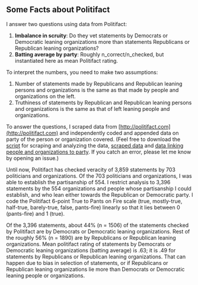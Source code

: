 ## Some Facts about Politifact

I answer two questions using data from Politifact:  

1. **Imbalance in scruity**: Do they vet statements by Democrats or Democratic leaning organizations more than statements Republicans or Republican leaning organizations?  
2. **Batting average by party**: Roughly n_correct/n_checked, but instantiated here as mean Politifact rating.   

To interpret the numbers, you need to make two assumptions:
1. Number of statements made by Republicans and Republican leaning persons and organizations is the same as that made by people and organizations on the left.  
2. Truthiness of statements by Republican and Republican leaning persons and organizations is the same as that of left leaning people and organizations.

To answer the questions, I scraped data from [http://politifact.com](http://politifact.com) and independently coded and appended data on party of the person or organization covered. (Feel free to download the [script](politifact.R) for scraping and analyzing the data, [scraped data](politifacts.csv) and [data linking people and organizations to party](pol_names.csv). If you catch an error, please let me know by opening an issue.)

Until now, Politifact has checked veracity of 3,859 statements by 703 politicians and organizations. Of the 703 politicians and organizations, I was able to establish the partisanship of 554. I restrict analysis to 3,396 statements by the 554 organizations and people whose partisanship I could establish, and who lean either towards the Republican or Democratic party. I code the Politifact 6-point True to Pants on Fire scale (true, mostly-true, half-true, barely-true, false, pants-fire) linearly so that it lies between 0 (pants-fire) and 1 (true).

Of the 3,396 statements, about 44% (n = 1506) of the statements checked by Politifact are by Democrats or Democratic leaning organizations. Rest of the roughly 56% (n = 1890) are by Republicans or Republican leaning organizations. Mean politifact rating of statements by Democrats or Democratic leaning organizations (batting average) is .63; it is .49 for statements by Republicans or Republican leaning organizations. That can happen due to bias in selection of statements, or if Republicans or Republican leaning organizations lie more than Democrats or Democratic leaning people or organizations. 
